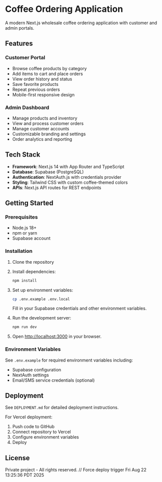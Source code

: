 # Coffee Ordering Application

A modern Next.js wholesale coffee ordering application with customer and admin portals.

## Features

### Customer Portal
- Browse coffee products by category
- Add items to cart and place orders
- View order history and status
- Save favorite products
- Repeat previous orders
- Mobile-first responsive design

### Admin Dashboard
- Manage products and inventory
- View and process customer orders
- Manage customer accounts
- Customizable branding and settings
- Order analytics and reporting

## Tech Stack
- **Framework**: Next.js 14 with App Router and TypeScript
- **Database**: Supabase (PostgreSQL)
- **Authentication**: NextAuth.js with credentials provider
- **Styling**: Tailwind CSS with custom coffee-themed colors
- **APIs**: Next.js API routes for REST endpoints

## Getting Started

### Prerequisites
- Node.js 18+ 
- npm or yarn
- Supabase account

### Installation

1. Clone the repository
2. Install dependencies:
   ```bash
   npm install
   ```

3. Set up environment variables:
   ```bash
   cp .env.example .env.local
   ```
   Fill in your Supabase credentials and other environment variables.

4. Run the development server:
   ```bash
   npm run dev
   ```

5. Open [http://localhost:3000](http://localhost:3000) in your browser.

### Environment Variables

See `.env.example` for required environment variables including:
- Supabase configuration
- NextAuth settings
- Email/SMS service credentials (optional)

## Deployment

See `DEPLOYMENT.md` for detailed deployment instructions.

For Vercel deployment:
1. Push code to GitHub
2. Connect repository to Vercel
3. Configure environment variables
4. Deploy

## License

Private project - All rights reserved.
// Force deploy trigger Fri Aug 22 13:25:36 PDT 2025
